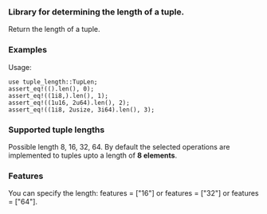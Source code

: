 ### Library for determining the length of a tuple.

Return the length of a tuple.
### Examples                                                                                                                                                   
Usage:
```
use tuple_length::TupLen;
assert_eq!(().len(), 0);
assert_eq!((1i8,).len(), 1);
assert_eq!((1u16, 2u64).len(), 2);
assert_eq!((1i8, 2usize, 3i64).len(), 3);
```
### Supported tuple lengths
Possible length 8, 16, 32, 64.
By default the selected operations are implemented to tuples upto a length of **8 elements**.
 
### Features
You can specify the length: features = ["16"] or features = ["32"] or features = ["64"].

